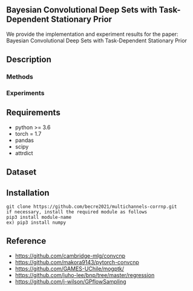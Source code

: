 <!-- ![Demonstration of a ConvCNP](https://github.com/cambridge-mlg/convcnp/blob/master/demo_images/convcnp.gif) -->



##  Bayesian Convolutional Deep Sets with Task-Dependent Stationary Prior

We provide the implementation and experiment results for the paper: Bayesian Convolutional Deep Sets with Task-Dependent Stationary Prior


 
## Description

### Methods

<!-- * models/gp_rrff_reg.py : a sampling based variational inference (SVSS)
* models_utility/spt_manager_train.py : a sampling strategy of Propoistion 2 
* models_utility/personalized_adam.py : an approximate natural gradient update of Proposition 3
 -->
### Experiments

<!-- * exp1_main_section5-1.ipynb, exp2_main_section5-1.ipynb : validation of the weight sampling that reduces the error of ELBO estimator (main-expeiriment section 5.1)
* main_ablationstudy.py : ablation study for SVSS (main-experiment section 5.2)
* main_uci_regression.py, main_uci_regression_batch.py : a large-scale and high-dimensional UCI dataset regression (main-experiment section 5.3)
* exp1_appendix.ipynb : validation of the scalable weight sampling (supplementary-experiment section 4.1)
* SM kernel Recovery by SVSS-Ws.ipynb : SM kernel Recovery conducted in [experiment section 5.1](https://arxiv.org/pdf/1910.13565.pdf)
 -->

## Requirements

* python >= 3.6
* torch = 1.7
* pandas
* scipy
* attrdict


## Dataset

<!-- * datasets/uci_datasets/ : kin8nm and parkinsons set used in our experiment
* datasets/uci_wilson/ : download [UCI Wilson dataset](https://drive.google.com/file/d/0BxWe_IuTnMFcYXhxdUNwRHBKTlU/view) and unzip the downloaded file
 -->

## Installation

    git clone https://github.com/becre2021/multichannels-corrnp.git
    if necessary, install the required module as follows
    pip3 install module-name
    ex) pip3 install numpy 


## Reference 

* https://github.com/cambridge-mlg/convcnp
* https://github.com/makora9143/pytorch-convcnp 
* https://github.com/GAMES-UChile/mogptk/
* https://github.com/juho-lee/bnp/tree/master/regression
* https://github.com/j-wilson/GPflowSampling



